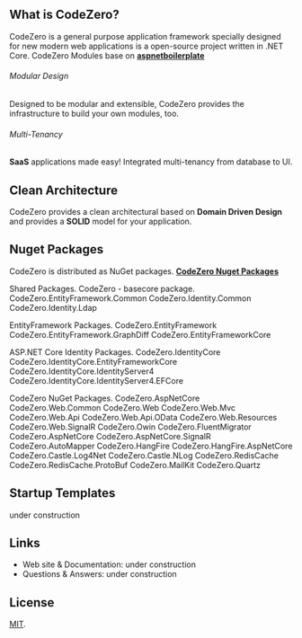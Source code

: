 ## What is CodeZero?

CodeZero is a general purpose application framework specially designed for new modern web applications is a open-source project written in .NET Core.
CodeZero Modules base on <a href="https://aspnetboilerplate.com/Pages/Documents/Module-System" target="_blank">**aspnetboilerplate**</a>

###### Modular Design

Designed to be modular and extensible, CodeZero provides the infrastructure to build your own modules, too.

###### Multi-Tenancy

**SaaS** applications made easy! Integrated multi-tenancy from database to UI.

## Clean Architecture

CodeZero provides a clean architectural based on **Domain Driven Design** and provides a **SOLID** model for your application.

## Nuget Packages

CodeZero is distributed as NuGet packages.
<a href="https://www.nuget.org/packages/CodeZero" target="_blank">**CodeZero Nuget Packages**</a>

Shared Packages.
CodeZero - basecore package.
CodeZero.EntityFramework.Common
CodeZero.Identity.Common
CodeZero.Identity.Ldap

EntityFramework Packages.
CodeZero.EntityFramework
CodeZero.EntityFramework.GraphDiff
CodeZero.EntityFrameworkCore

ASP.NET Core Identity Packages.
CodeZero.IdentityCore
CodeZero.IdentityCore.EntityFrameworkCore
CodeZero.IdentityCore.IdentityServer4
CodeZero.IdentityCore.IdentityServer4.EFCore

CodeZero NuGet Packages.
CodeZero.AspNetCore
CodeZero.Web.Common
CodeZero.Web
CodeZero.Web.Mvc
CodeZero.Web.Api
CodeZero.Web.Api.OData
CodeZero.Web.Resources
CodeZero.Web.SignalR
CodeZero.Owin
CodeZero.FluentMigrator
CodeZero.AspNetCore
CodeZero.AspNetCore.SignalR
CodeZero.AutoMapper
CodeZero.HangFire
CodeZero.HangFire.AspNetCore
CodeZero.Castle.Log4Net
CodeZero.Castle.NLog
CodeZero.RedisCache
CodeZero.RedisCache.ProtoBuf
CodeZero.MailKit
CodeZero.Quartz

## Startup Templates

under construction


## Links

* Web site & Documentation: under construction
* Questions & Answers: under construction

## License

[MIT](LICENSE).
